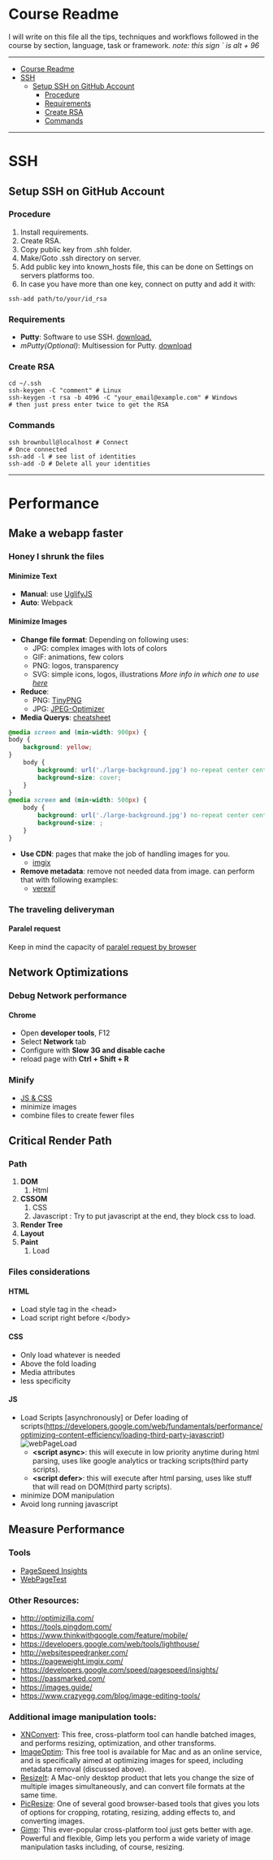 # Course Readme
I will write on this file all the tips, techniques and workflows followed in the course by section, language, task or framework.
*note: this sign ` is alt + 96*
***
- [Course Readme](#course-readme)
- [SSH](#ssh)
    - [Setup SSH on GitHub Account](#setup-ssh-on-github-account)
        - [Procedure](#procedure)
        - [Requirements](#requirements)
        - [Create RSA](#create-rsa)
        - [Commands](#commands)
***
# SSH
## Setup SSH on GitHub Account

### Procedure
1. Install requirements.
2. Create RSA.
3. Copy public key from .shh folder.
4. Make/Goto .ssh directory on server.
5. Add public key into known_hosts file, this can be done on Settings on servers platforms too.
6. In case you have more than one key, connect on putty and add it with:
```shell
ssh-add path/to/your/id_rsa
```

### Requirements
- **Putty**: Software to use SSH. [download.](https://www.chiark.greenend.org.uk/~sgtatham/putty/latest.html)
- *mPutty(Optional)*: Multisession for Putty. [download](http://ttyplus.com/downloads.html) 

### Create RSA
```shell
cd ~/.ssh
ssh-keygen -C "comment" # Linux
ssh-keygen -t rsa -b 4096 -C "your_email@example.com" # Windows
# then just press enter twice to get the RSA
```

### Commands
```shell
ssh brownbull@localhost # Connect
# Once connected
ssh-add -l # see list of identities
ssh-add -D # Delete all your identities
```

***
# Performance
## Make a webapp faster
### Honey I shrunk the files
#### Minimize Text
- **Manual**: use [UglifyJS](https://skalman.github.io/UglifyJS-online/)
- **Auto**: Webpack
#### Minimize Images
- **Change file format**:  Depending on following uses:
    - JPG: complex images with lots of colors
    - GIF: animations, few colors
    - PNG: logos, transparency
    - SVG: simple icons, logos, illustrations
*More info in which one to use [here](https://www.sitepoint.com/gif-png-jpg-which-one-to-use/)*
- **Reduce**:
    - PNG: [TinyPNG](https://tinypng.com/)
    - JPG: [JPEG-Optimizer](http://jpeg-optimizer.com/)
- **Media Querys**: [cheatsheet](http://www.bsidestudios.com/blog/media-queries-common-sizes-cheat-sheet)
```css
@media screen and (min-width: 900px) {
body {
    background: yellow;
}
    body {
        background: url('./large-background.jpg') no-repeat center center fixed;
        background-size: cover;
    }
}
@media screen and (min-width: 500px) {
    body {
        background: url('./large-background.jpg') no-repeat center center fixed;
        background-size: ;
    }
}
```
- **Use CDN**: pages that make the job of handling images for you.
    - [imgix](https://www.imgix.com/)
- **Remove metadata**: remove not needed data from image. can perform that with following examples:
    - [verexif](http://www.verexif.com/)

### The traveling deliveryman
#### Paralel request
Keep in mind the capacity of [paralel request by browser](https://stackoverflow.com/questions/985431/max-parallel-http-connections-in-a-browser)

## Network Optimizations
### Debug Network performance
#### Chrome
- Open **developer tools**, F12
- Select **Network** tab
- Configure with **Slow 3G and disable cache**
- reload page with **Ctrl + Shift + R**

### Minify
- [JS & CSS](https://www.minifier.org/)
- minimize images
- combine files to create fewer files

## Critical Render Path
### Path
1. **DOM**
    1. Html
2. **CSSOM**
    1. CSS
    2. Javascript : Try to put javascript at the end, they block css to load.
3. **Render Tree**
4. **Layout**
5. **Paint**
    1. Load

### Files considerations
#### HTML
- Load style tag in the \<head>
- Load script right before \</body>
#### CSS
- Only load whatever is needed
- Above the fold loading
- Media attributes
- less specificity
#### JS
- Load Scripts [asynchronously] or Defer loading of scripts(https://developers.google.com/web/fundamentals/performance/optimizing-content-efficiency/loading-third-party-javascript)
![webPageLoad](/readmeDeps/webPageLoad.png)
  - **\<script async\>**: this will execute in low priority anytime during html parsing, uses like google analytics or tracking scripts(third party scripts).
  - **\<script defer\>**: this will execute after html parsing, uses like stuff that will read on DOM(third party scripts).
- minimize DOM manipulation
- Avoid long running javascript

## Measure Performance 
### Tools 
- [PageSpeed Insights](https://developers.google.com/speed/pagespeed/insights/)
- [WebPageTest](https://www.webpagetest.org/)

### Other Resources:
- http://optimizilla.com/
- https://tools.pingdom.com/
- https://www.thinkwithgoogle.com/feature/mobile/
- https://developers.google.com/web/tools/lighthouse/
- http://websitespeedranker.com/
- https://pageweight.imgix.com/
- https://developers.google.com/speed/pagespeed/insights/
- https://passmarked.com/
- https://images.guide/
- https://www.crazyegg.com/blog/image-editing-tools/

### Additional image manipulation tools:
- [XNConvert](https://www.xnview.com/en/xnconvert/): This free, cross-platform tool can handle batched images, and performs resizing, optimization, and other transforms.
- [ImageOptim](https://imageoptim.com/mac): This free tool is available for Mac and as an online service, and is specifically aimed at optimizing images for speed, including metadata removal (discussed above).
- [ResizeIt](https://itunes.apple.com/us/app/resizeit/id416280139?mt=12): A Mac-only desktop product that lets you change the size of multiple images simultaneously, and can convert file formats at the same time.
- [PicResize](http://www.picresize.com/): One of several good browser-based tools that gives you lots of options for cropping, rotating, resizing, adding effects to, and converting images.
- [Gimp](https://www.gimp.org/): This ever-popular cross-platform tool just gets better with age. Powerful and flexible, Gimp lets you perform a wide variety of image manipulation tasks including, of course, resizing.




